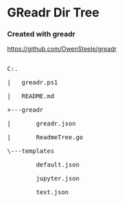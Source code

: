 
# GReadr Dir Tree

### Created with **greadr**
https://github.com/OwenSteele/greadr
<pre><br>C:.
<br>|   greadr.ps1
<br>|   README.md
<br>+---greadr
<br>|       greadr.json
<br>|       ReadmeTree.go
<br>\---templates
<br>        default.json
<br>        jupyter.json
<br>        text.json

</pre>
